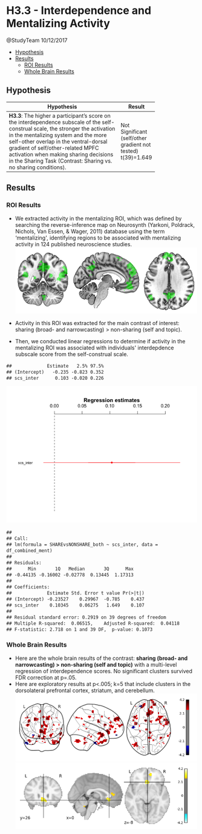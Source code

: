 H3.3 - Interdependence and Mentalizing Activity
================
@StudyTeam
10/12/2017

-   [Hypothesis](#hypothesis)
-   [Results](#results)
    -   [ROI Results](#roi-results)
    -   [Whole Brain Results](#whole-brain-results)

Hypothesis
----------

<table style="width:78%;">
<colgroup>
<col width="72%" />
<col width="5%" />
</colgroup>
<thead>
<tr class="header">
<th>Hypothesis</th>
<th>Result</th>
</tr>
</thead>
<tbody>
<tr class="odd">
<td><strong>H3.3</strong>: The higher a participant’s score on the interdependence subscale of the self-construal scale, the stronger the activation in the mentalizing system and the more self-other overlap in the ventral-dorsal gradient of self/other-related MPFC activation when making sharing decisions in the Sharing Task (Contrast: Sharing vs. no sharing conditions).</td>
<td>Not Significant (self/other gradient not tested) t(39)=1.649</td>
</tr>
</tbody>
</table>

Results
-------

### ROI Results

-   We extracted activity in the mentalizing ROI, which was defined by searching the reverse-inference map on Neurosynth (Yarkoni, Poldrack, Nichols, Van Essen, & Wager, 2011) database using the term ‘mentalizing', identifying regions to be associated with mentalizing activity in 124 published neuroscience studies. ![](img/neurosynth_ment.png)

-   Activity in this ROI was extracted for the main contrast of interest: sharing (broad- and narrowcasting) &gt; non-sharing (self and topic).
-   Then, we conducted linear regressions to determine if activity in the mentalizing ROI was associated with individuals' interdepdence subscale score from the self-construal scale.

<!-- -->

    ##             Estimate   2.5% 97.5%
    ## (Intercept)   -0.235 -0.823 0.352
    ## scs_inter      0.103 -0.020 0.226

![](H3.3_files/figure-markdown_github-ascii_identifiers/unnamed-chunk-7-1.png)

    ## 
    ## Call:
    ## lm(formula = SHAREvsNONSHARE_both ~ scs_inter, data = df_combined_ment)
    ## 
    ## Residuals:
    ##      Min       1Q   Median       3Q      Max 
    ## -0.44135 -0.16002 -0.02778  0.13445  1.17313 
    ## 
    ## Coefficients:
    ##             Estimate Std. Error t value Pr(>|t|)
    ## (Intercept) -0.23527    0.29967  -0.785    0.437
    ## scs_inter    0.10345    0.06275   1.649    0.107
    ## 
    ## Residual standard error: 0.2919 on 39 degrees of freedom
    ## Multiple R-squared:  0.06515,    Adjusted R-squared:  0.04118 
    ## F-statistic: 2.718 on 1 and 39 DF,  p-value: 0.1073

### Whole Brain Results

-   Here are the whole brain results of the contrast: <strong>sharing (broad- and narrowcasting) &gt; non-sharing (self and topic)</strong> with a multi-level regression of interdependence scores. No significant clusters survived FDR correction at p=.05.
-   Here are exploratory results at p&lt;.005; k=5 that include clusters in the dorsolateral prefrontal cortex, striatum, and cerebellum. ![](img/H3_3_SCS_Inter_SHAREvsNONSHARE.png) ![](img/H3_3_SCS_Inter_SHAREvsNONSHARE_2.png)
